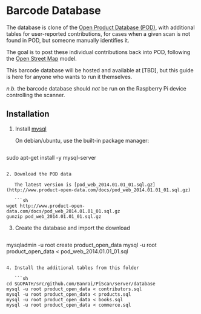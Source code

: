 # Barcode Database

The database is clone of the [Open Product Database (POD)](http://www.product-open-data.com/), with additional tables for user-reported contributions, for cases when a given scan is not found in POD, but someone manually identifies it.

The goal is to post these individual contributions back into POD, following the [Open Street Map](http://www.openstreetmap.org/) model.

This barcode database will be hosted and available at [TBD], but this guide is here for anyone who wants to run it themselves.

*n.b.* the barcode database should *not* be run on the Raspberry Pi device controlling the scanner.

## Installation

1. Install [mysql](http://www.mysql.com/)

   On debian/ubuntu, use the built-in package manager:

   ```sh 
sudo apt-get install -y mysql-server
```

2. Download the POD data

   The latest version is [pod_web_2014.01.01_01.sql.gz](http://www.product-open-data.com/docs/pod_web_2014.01.01_01.sql.gz)

   ```sh 
wget http://www.product-open-data.com/docs/pod_web_2014.01.01_01.sql.gz
gunzip pod_web_2014.01.01_01.sql.gz
```

3. Create the database and import the download

   ```sh
mysqladmin -u root create product_open_data
mysql -u root product_open_data < pod_web_2014.01.01_01.sql
```

4. Install the additional tables from this folder

   ```sh
cd $GOPATH/src/github.com/Banrai/PiScan/server/database
mysql -u root product_open_data < contributors.sql
mysql -u root product_open_data < products.sql
mysql -u root product_open_data < books.sql
mysql -u root product_open_data < commerce.sql
```

